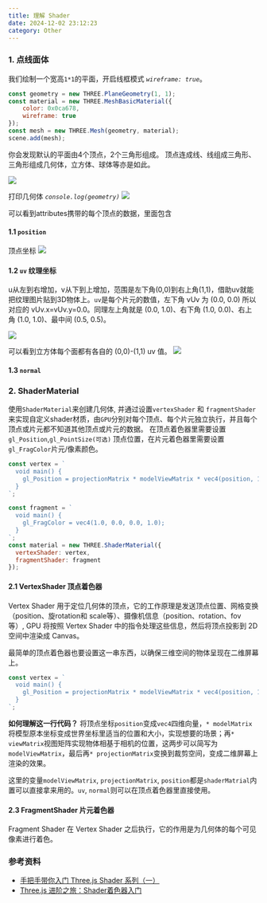 ```yaml
---
title: 理解 Shader
date: 2024-12-02 23:12:23
category: Other
---
```

### 1. 点线面体
我们绘制一个宽高`1*1`的平面，开启线框模式 *`wireframe: true`*。
```js
const geometry = new THREE.PlaneGeometry(1, 1);
const material = new THREE.MeshBasicMaterial({
    color: 0x0ca678,
    wireframe: true
});
const mesh = new THREE.Mesh(geometry, material);
scene.add(mesh);
```

你会发现默认的平面由4个顶点，2个三角形组成。
顶点连成线、线组成三角形、三角形组成几何体，立方体、球体等亦是如此。

<img src="1.jpg" style="max-width:250px">

打印几何体 *`console.log(geometry)`*
<img src="2.jpg" style="max-width:500px">


可以看到attributes携带的每个顶点的数据，里面包含


#### 1.1 `position` 
顶点坐标
<img src="3.jpg" style="max-width:500px">




#### 1.2 `uv` 纹理坐标
u从左到右增加，v从下到上增加，范围是左下角(0,0)到右上角(1,1)，借助uv就能把纹理图片贴到3D物体上。`uv`是每个片元的数值，左下角 vUv 为 (0.0, 0.0) 所以对应的 vUv.x=vUv.y=0.0。同理左上角就是 (0.0, 1.0)、右下角 (1.0, 0.0)、右上角 (1.0, 1.0)、最中间 (0.5, 0.5)。

<img src="4.jpg" style="max-width:500px">

可以看到立方体每个面都有各自的 (0,0)-(1,1) uv 值。
<img src="5.jpg" style="max-width:500px">


#### 1.3 `normal`



### 2. ShaderMaterial
使用`ShaderMaterial`来创建几何体, 并通过设置`vertexShader` 和 `fragmentShader`来实现自定义shader材质，由`GPU`分别对每个顶点、每个片元独立执行，并且每个顶点或片元都不知道其他顶点或片元的数据。
在顶点着色器里需要设置`gl_Position`,`gl_PointSize(可选)` 顶点位置，在片元着色器里需要设置`gl_FragColor`片元/像素颜色。
```js
const vertex = `
  void main() {
    gl_Position = projectionMatrix * modelViewMatrix * vec4(position, 1.0);
  }
`;

const fragment = `
  void main() {
    gl_FragColor = vec4(1.0, 0.0, 0.0, 1.0);
  }
`;
const material = new THREE.ShaderMaterial({
  vertexShader: vertex,
  fragmentShader: fragment
});
```


#### 2.1 VertexShader 顶点着色器
Vertex Shader 用于定位几何体的顶点，它的工作原理是发送顶点位置、网格变换（position、旋rotation和 scale等）、摄像机信息（position、rotation、fov 等）, GPU 将按照 Vertex Shader 中的指令处理这些信息，然后将顶点投影到 2D 空间中渲染成 Canvas。

最简单的顶点着色器也要设置这一串东西，以确保三维空间的物体呈现在二维屏幕上。
```js
const vertex = `
  void main() {
    gl_Position = projectionMatrix * modelViewMatrix * vec4(position, 1.0);
  }
`;
```
**如何理解这一行代码？**
将顶点坐标`position`变成`vec4`四维向量，`* modelMatrix`将模型原本坐标变成世界坐标里适当的位置和大小，实现想要的场景；再`* viewMatrix`视图矩阵实现物体相基于相机的位置，这两步可以简写为`modelViewMatrix`，最后再`* projectionMatrix`变换到裁剪空间，变成二维屏幕上渲染的效果。

这里的变量`modelViewMatrix`, `projectionMatrix`, `position`都是`shaderMatrial`内置可以直接拿来用的。`uv`, `normal`则可以在顶点着色器里直接使用。




#### 2.3 FragmentShader 片元着色器
Fragment Shader 在 Vertex Shader 之后执行，它的作用是为几何体的每个可见像素进行着色。








### 参考资料
- [手把手带你入门 Three.js Shader 系列（一）](https://juejin.cn/post/7233359844974182437)
- [Three.js 进阶之旅：Shader着色器入门](https://juejin.cn/post/7158032481302609950)